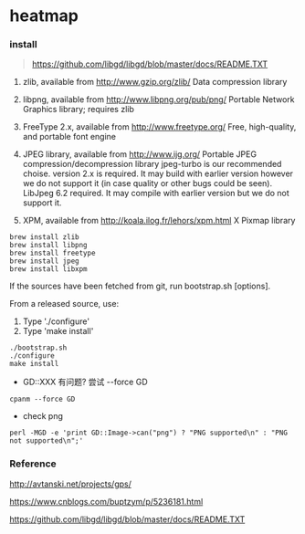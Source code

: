 # heatmap

### install

> https://github.com/libgd/libgd/blob/master/docs/README.TXT

1. zlib, available from http://www.gzip.org/zlib/
   Data compression library

2. libpng, available from http://www.libpng.org/pub/png/
   Portable Network Graphics library; requires zlib

3. FreeType 2.x, available from http://www.freetype.org/
   Free, high-quality, and portable font engine

4. JPEG library, available from http://www.ijg.org/
   Portable JPEG compression/decompression library
   jpeg-turbo is our recommended choise. version 2.x is required. It may build with earlier version however we do not
   support it (in case quality or other bugs could be seen).
   LibJpeg 6.2 required. It may compile with earlier version but we do not support it.

5. XPM, available from http://koala.ilog.fr/lehors/xpm.html
   X Pixmap library

```
brew install zlib
brew install libpng
brew install freetype
brew install jpeg
brew install libxpm
```

If the sources have been fetched from git, run bootstrap.sh [options].

From a released source, use:

1. Type './configure'
2. Type 'make install'

```
./bootstrap.sh
./configure
make install

```

- GD::XXX 有问题? 尝试 --force GD

```
cpanm --force GD
```

- check png

```
perl -MGD -e 'print GD::Image->can("png") ? "PNG supported\n" : "PNG not supported\n";'
```

### Reference

http://avtanski.net/projects/gps/

https://www.cnblogs.com/buptzym/p/5236181.html

https://github.com/libgd/libgd/blob/master/docs/README.TXT